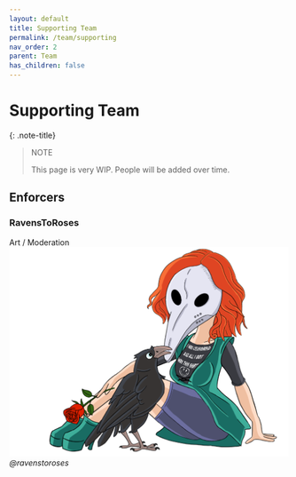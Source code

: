 ```yaml
---
layout: default
title: Supporting Team
permalink: /team/supporting
nav_order: 2
parent: Team
has_children: false
---
```


# Supporting Team

{: .note-title}
> NOTE
>
> This page is very WIP.
> People will be added over time.

## Enforcers
### RavensToRoses
Art / Moderation
![](assets/images/raven_cen.png)
_@ravenstoroses_